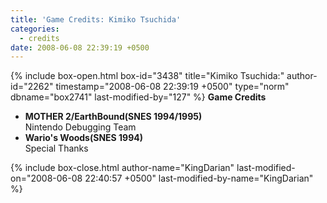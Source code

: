 ```yaml
---
title: 'Game Credits: Kimiko Tsuchida'
categories:
  - credits
date: 2008-06-08 22:39:19 +0500
---
```

{% include box-open.html box-id="3438" title="Kimiko Tsuchida:" author-id="2262" timestamp="2008-06-08 22:39:19 +0500" type="norm" dbname="box2741" last-modified-by="127" %}
<b>Game Credits</b>

<UL>

<LI><b>MOTHER 2/EarthBound(SNES 1994/1995)</b><BR />
Nintendo Debugging Team</LI>
<LI><b>Wario's Woods(SNES 1994)</b><BR />
Special Thanks</LI>

</UL>
{% include box-close.html author-name="KingDarian" last-modified-on="2008-06-08 22:40:57 +0500" last-modified-by-name="KingDarian" %}
